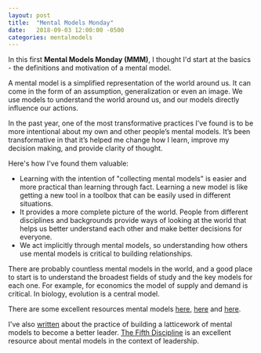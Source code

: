 ```yaml
---
layout: post
title:  "Mental Models Monday"
date:   2018-09-03 12:00:00 -0500
categories: mentalmodels
---
```


In this first **Mental Models Monday (MMM)**, I thought I'd start at the basics - the definitions and motivation of a mental model. 

A mental model is a simplified representation of the world around us. It can come in the form of an assumption, generalization or even an image. We use models to understand the world around us, and our models directly influence our actions. 

In the past year, one of the most transformative practices I’ve found is to be more intentional about my own and other people’s mental models. It’s been transformative in that it’s helped me change how I learn, improve my decision making, and provide clarity of thought. 

Here's how I've found them valuable:
* Learning with the intention of "collecting mental models" is easier and more practical than learning through fact. Learning a new model is like getting a new tool in a toolbox that can be easily used in different situations. 
* It provides a more complete picture of the world. People from different disciplines and backgrounds provide ways of looking at the world that helps us better understand each other and make better decisions for everyone. 
* We act implicitly through mental models, so understanding how others use mental models is critical to building relationships.

There are probably countless mental models in the world, and a good place to start is to understand the broadest fields of study and the key models for each one. For example, for economics the model of supply and demand is critical. In biology, evolution is a central model.

There are some excellent resources mental models [here](https://jamesclear.com/mental-models), [here](https://www.fs.blog/mental-models/) and [here](https://medium.com/@yegg/mental-models-i-find-repeatedly-useful-936f1cc405d).
 
I've also [written](http://tarunsachdeva.com/blog/frameworks/2018/08/29/mental-models-for-leadership.html) about the practice of building a latticework of mental models to become a better leader. [The Fifth Discipline](https://www.amazon.com/Fifth-Discipline-Practice-Learning-Organization/dp/0385517254) is an excellent resource about mental models in the context of leadership. 